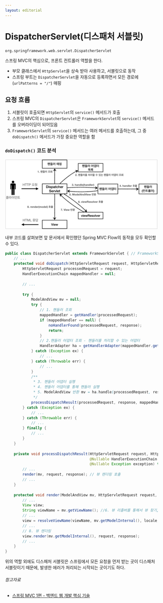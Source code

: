 ```yaml
---
layout: editorial
---
```


# DispatcherServlet(디스패처 서블릿)

`org.springframework.web.servlet.DispatcherServlet`

스프링 MVC의 핵심으로, 프론트 컨트롤러 역할을 한다.

- 부모 클래스에서 `HttpServlet`을 상속 받아 사용하고, 서블릿으로 동작
- 스프링 부트는 `DispatcherServlet`을 자동으로 등록하면서 모든 경로에 (`urlPatterns = "/"`) 매핑

## 요청 흐름

1. 서블릿이 호출되면 `HttpServlet`의 `service()` 메서드가 호출
2. 스프링 MVC의 `DispatcherServlet`은 `FrameworkServlet`의 `service()` 메서드를 오버라이딩이 되어있음
3. `FrameworkServlet`의 `service()` 메서드는 여러 메서드를 호출하는데, 그 중 `doDispatch()` 메서드가 가장 중요한 역할을 함

### `doDispatch()` 코드 분석

![Spring MVC Flow(출처: 스프링 MVC 1편 - 백엔드 웹 개발 핵심 기술)](image/spring-mvc-flow.png)

내부 코드를 살펴보면 앞 문서에서 확인했던 Spring MVC Flow의 동작을 모두 확인할 수 있다.

```java
public class DispatcherServlet extends FrameworkServlet { // FrameworkServlet -> HttpServletBean -> HttpServlet
    // ...
    protected void doDispatch(HttpServletRequest request, HttpServletResponse response) throws Exception {
        HttpServletRequest processedRequest = request;
        HandlerExecutionChain mappedHandler = null;

        // ...

        try {
            ModelAndView mv = null;
            try {
                // 1. 핸들러 조회
                mappedHandler = getHandler(processedRequest);
                if (mappedHandler == null) {
                    noHandlerFound(processedRequest, response);
                    return;
                }
                // 2.핸들러 어댑터 조회 - 핸들러를 처리할 수 있는 어댑터
                HandlerAdapter ha = getHandlerAdapter(mappedHandler.getHandler());
            } catch (Exception ex) {
                // ...
            } catch (Throwable err) {
                // ...
            }
            /**
             * 3. 핸들러 어댑터 실행
             * 4. 핸들러 어댑터를 통해 핸들러 실행
             * 5. ModelAndView 반환 mv = ha.handle(processedRequest, response, mappedHandler.getHandler());
             */
            processDispatchResult(processedRequest, response, mappedHandler, mv, dispatchException);
        } catch (Exception ex) {
            // ...
        } catch (Throwable err) {
            // ...
        } finally {
            // ...
        }
    }

    private void processDispatchResult(HttpServletRequest request, HttpServletResponse response,
                                       @Nullable HandlerExecutionChain mappedHandler, @Nullable ModelAndView mv,
                                       @Nullable Exception exception) throws Exception {
        // ...
        render(mv, request, response); // 뷰 렌더링 호출
        // ...
    }

    protected void render(ModelAndView mv, HttpServletRequest request, HttpServletResponse response) throws Exception {
        // ...
        View view;
        String viewName = mv.getViewName(); //6. 뷰 리졸버를 통해서 뷰 찾기, 7.View 반환
        // ...
        view = resolveViewName(viewName, mv.getModelInternal(), locale, request);
        // ...
        // 8. 뷰 렌더링
        view.render(mv.getModelInternal(), request, response);
        // ...
    }
}
```

위의 역할 외에도 디스패처 서블릿은 스프링에서 모든 요청을 먼저 받는 곳이 디스패처 서블릿이기 때문에, 발생한 에러가 처리되는 시작되는 곳이기도 하다.

###### 참고자료

- [스프링 MVC 1편 - 백엔드 웹 개발 핵심 기술](https://www.inflearn.com/course/스프링-mvc-1)
